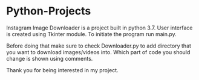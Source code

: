 # Python-Projects

Instagram Image Downloader is a project built in python 3.7. User interface is created using Tkinter module. To initiate the program run main.py. 

Before doing that make sure to check Downloader.py to add directory that you want to download images/videos into. Which part of code you should change is shown using comments. 

Thank you for being interested in my project.
